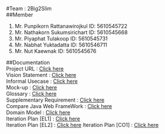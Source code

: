 #Team : 2Big2Slim  
##Member  
1. Mr. Punpikorn   Rattanawirojkul  ID: 5610545722  
2. Mr. Nathakorn   Sukumsirichart   ID: 5610545668  
3. Mr. Piyaphat    Tulakoop         ID: 5610545731  
4. Mr. Nabhat      Yuktadatta       ID: 5610546711  
5. Mr. Nut         Kaewnak          ID: 5610545676

##Documentation  
Project URL : [Click here](http://2big2slim.linuxd.org:9000)  
Vision Statement : [Click here](https://docs.google.com/document/d/1juurQf7DmV8HZkdyt9-UHg6lk0mtnWudkKZHVfe91Qk/edit?usp=sharing)  
Informal Usecase : [Click here](https://docs.google.com/document/d/15cUqsRDZ_3NI71NWx4qiOlTS5CzCbRzAKOtFCBYX6jY/edit?usp=sharing)  
Mock-up : [Click here](/mockup/mockup.md)  
Glossary : [Click here](https://docs.google.com/spreadsheets/d/1lsmompsEMM1umTjTGZUaa4vA5q7hCUUh6evTX4KQaf4/edit?usp=sharing)  
Supplementary Requirement : [Click here](https://docs.google.com/document/d/1D6pu5_geCcVzAcUfbMyjoVMKAios9qWZWbC5dDaYIWQ/edit)  
Compare Java Web FrameWork : [Click here](https://docs.google.com/document/d/1Druh548uS2b49k_OYkZDqM50YJanNTgTo2Jobc-vye0/edit?usp=sharing)  
Domain Model : [Click here](https://drive.google.com/file/d/0B6kwSiiaFZ7Wd3JhQzB0dG1ad3M/view?usp=sharing)  
Iteration Plan [EL1] : [Click here](/ITPlanEL1.md)  
Iteration Plan [EL2] : [Click here](/ITPlanEL2.md)
Iteration Plan [CO1] : [Click here](/ITPlanCO1.md)